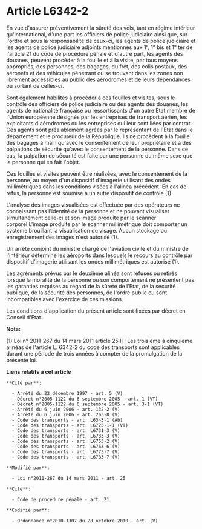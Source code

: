 # Article L6342-2

En vue d'assurer préventivement la sûreté des vols, tant en régime intérieur qu'international, d'une part les officiers de
police judiciaire ainsi que, sur l'ordre et sous la responsabilité de ceux-ci, les agents de police judiciaire et les agents
de police judiciaire adjoints mentionnés aux 1°, 1° bis et 1° ter de l'article 21 du code de procédure pénale et d'autre
part, les agents des douanes, peuvent procéder à la fouille et à la visite, par tous moyens appropriés, des personnes, des
bagages, du fret, des colis postaux, des aéronefs et des véhicules pénétrant ou se trouvant dans les zones non librement
accessibles au public des aérodromes et de leurs dépendances ou sortant de celles-ci.

Sont également habilités à procéder à ces fouilles et visites, sous le contrôle des officiers de police judiciaire ou des
agents des douanes, les agents de nationalité française ou ressortissants d'un autre Etat membre de l'Union européenne
désignés par les entreprises de transport aérien, les exploitants d'aérodromes ou les entreprises qui leur sont liées par
contrat. Ces agents sont préalablement agréés par le représentant de l'Etat dans le département et le procureur de la
République. Ils ne procèdent à la fouille des bagages à main qu'avec le consentement de leur propriétaire et à des palpations
de sécurité qu'avec le consentement de la personne. Dans ce cas, la palpation de sécurité est faite par une personne du même
sexe que la personne qui en fait l'objet.

Ces fouilles et visites peuvent être réalisées, avec le consentement de la personne, au moyen d'un dispositif d'imagerie
utilisant des ondes millimétriques dans les conditions visées à l'alinéa précédent. En cas de refus, la personne est soumise
à un autre dispositif de contrôle (1). 

L'analyse des images visualisées est effectuée par des opérateurs ne connaissant pas l'identité de la personne et ne pouvant
visualiser simultanément celle-ci et son image produite par le scanner corporel.L'image produite par le scanner millimétrique
doit comporter un système brouillant la visualisation du visage. Aucun stockage ou enregistrement des images n'est autorisé
(1). 

Un arrêté conjoint du ministre chargé de l'aviation civile et du ministre de l'intérieur détermine les aéroports dans
lesquels le recours au contrôle par dispositif d'imagerie utilisant les ondes millimétriques est autorisé (1). 

Les agréments prévus par le deuxième alinéa sont refusés ou retirés lorsque la moralité de la personne ou son comportement ne
présentent pas les garanties requises au regard de la sûreté de l'Etat, de la sécurité publique, de la sécurité des
personnes, de l'ordre public ou sont incompatibles avec l'exercice de ces missions.

Les conditions d'application du présent article sont fixées par décret en Conseil d'Etat.

**Nota:**

(1) Loi n° 2011-267 du 14 mars 2011 article 25 II : Les troisième à cinquième alinéas de l'article L. 6342-2 du code des
transports sont applicables durant une période de trois années à compter de la promulgation de la présente loi.

**Liens relatifs à cet article**

	**Cité par**:

	  - Arrêté du 22 décembre 1997 - art. 5 (V)
	  - Décret n°2005-1122 du 6 septembre 2005 - art. 1 (VT)
	  - Décret n°2005-1122 du 6 septembre 2005 - art. 3-1 (VT)
	  - Arrêté du 6 juin 2006 - art. 132-2 (V)
	  - Arrêté du 6 juin 2006 - art. 263-8 (V)
	  - Code des transports - art. L6343-1 (Ab)
	  - Code des transports - art. L6723-1-1 (VT)
	  - Code des transports - art. L6731-3 (V)
	  - Code des transports - art. L6733-3 (V)
	  - Code des transports - art. L6753-2 (V)
	  - Code des transports - art. L6763-6 (V)
	  - Code des transports - art. L6773-7 (V)
	  - Code des transports - art. L6783-7 (V)

	**Modifié par**:

	  - Loi n°2011-267 du 14 mars 2011 - art. 25

	**Cite**:

	  - Code de procédure pénale - art. 21

	**Codifié par**:

	  - Ordonnance n°2010-1307 du 28 octobre 2010 - art. (V)
